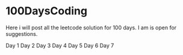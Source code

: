 # 100DaysCoding

Here i will post all the leetcode solution for 100 days. I am is open for suggestions. 

Day 1
Day 2
Day 3
Day 4
Day 5
Day 6
Day 7
